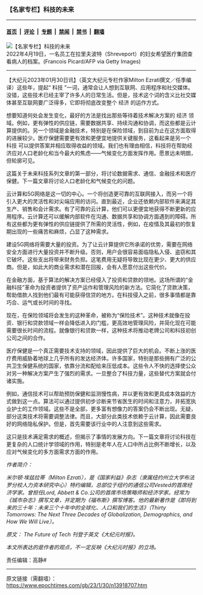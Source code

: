 ### 【名家专栏】科技的未来

---

#### [首页](../../../..?n13918707) &nbsp;|&nbsp; [评论](../../../../../epoch-comment?n13918707) &nbsp;|&nbsp; [专题](../../../../../epoch-special?n13918707) &nbsp;|&nbsp; [禁闻](../../../../../epoch-news?n13918707) &nbsp;|&nbsp; [禁书](../../../../../books?n13918707) &nbsp;|&nbsp; [翻墙](https://github.com/gfw-breaker/nogfw/blob/master/README.md?n13918707)


<div><img alt="【名家专栏】科技的未来" class="attachment-djy_600_400 size-djy_600_400 wp-post-image" src="https://i.epochtimes.com/assets/uploads/2023/01/id13918789-GettyImages-1240239978-700x420-600x400.jpg"/>
<div class="caption">
 2022年4月19日，一名员工在拉里夫波特（Shreveport）的妇女希望医疗集团查看病人的档案。(Francois Picard/AFP via Getty Images)
</div></div><hr/><div class="post_content" id="artbody" itemprop="articleBody">
 <!-- article content begin -->
 <p>
  【大纪元2023年01月30日讯】（英文大纪元专栏作家Milton Ezrati撰文／任季编译）这些年，提起“
  <ok href="https://www.epochtimes.com/gb/tag/%E7%A7%91%E6%8A%80.html">
   科技
  </ok>
  ”一词，通常会让人想到互联网、应用程序和社交媒体。没错，这些技术已经主宰了许多人的日常生活。但是，技术这个词的含义比社交媒体甚至互联网要广泛得多，它即将彻底改变整个
  <ok href="https://www.epochtimes.com/gb/tag/%E7%BB%8F%E6%B5%8E.html">
   经济
  </ok>
  的运作方式。
 </p>
 <p>
  想要知道何处会发生变化，最好的方法是找出那些等待着技术解决方案的
  <ok href="https://www.epochtimes.com/gb/tag/%E7%BB%8F%E6%B5%8E.html">
   经济
  </ok>
  领域。例如，更有弹性的供应链，需要数据共享、持续沟通和协调，而这些都是云计算提供的。另一个领域是金融技术，特别是在保险领域，到目前为止在这方面取得的进展较少。医疗保健需要更有效和更便宜地提供关键服务，这看起来是另一个
  <ok href="https://www.epochtimes.com/gb/tag/%E7%A7%91%E6%8A%80.html">
   科技
  </ok>
  可以提供答案并相应取得收益的领域。我们也有理由相信，科技将在帮助经济应对人口老龄化和当今最大的焦虑——气候变化方面发挥作用。愿景远未明朗，但轮廓可见。
 </p>
 <p>
  这篇关于未来科技系列文章的第一部分，将讨论数据需求、通信、金融技术和医疗保健。下一篇文章将讨论人口老龄化和气候变化的问题。
 </p>
 <p>
  云计算和5G网络是这一切的中心。一个将创造更可靠的互联网接入，而另一个将引入更大的灵活性和对尖端应用的访问。直到最近，企业还依赖内部软件来满足其生产、销售和会计需求。有了可靠的云计算，他们可以更便宜地获得不断更新的应用程序。云计算还可以缓解内部软件在沟通、数据共享和协调方面遇到的障碍。所有这些都为更有弹性的供应链提供了所需的灵活性，例如，在疫情及其最初的恢复期出现的一些痛苦和麻烦，凸显了这种需求。
 </p>
 <p>
  建设5G网络将需要大量的投资。为了让云计算提供它所承诺的优势，需要在网络安全方面进行大量投资并不断升级。否则，用户会很容易面临隐私入侵、盗窃和其它破坏。这些支出将带来财务负担。这笔费用无疑将导致比现在更少、更大的供应商。但是，如此大的商业需求和潜在回报，会有人愿意付出这些代价。
 </p>
 <p>
  在金融方面，基于算法的解决方案已经侵入了投资和贷款的领地。这场所谓的“金融科技”革命为投资者提供了资产运作和管理风险的新方法。它简化了贷款决策，帮助借款人找到他们最有可能获得信贷的地方。在科技侵入之前，很多事情都是靠巧合、运气或长时间的寻找。
 </p>
 <p>
  现在，在保险领域将会发生的这种革命，被称为“保险技术”。这种技术就像在投资、银行和贷款领域一样会降低进入的门槛，更高效地管理风险，并简化现在可能需要很长时间的流程。就像银行和贷款一样，这种技术将推动老牌公司和科技初创公司之间的合作。
 </p>
 <p>
  医疗保健是一个真正需要技术支持的领域，因此提供了巨大的机会。不断上涨的医疗费用威胁着地球上几乎所有的发达经济体。许多国家，特别是那些拥有广泛的公共卫生保健系统的国家，依靠分流和配给来压低成本。这些令人不快的选择使公众对另一种解决方案产生了强烈的需求。一旦整合了科技力量，这些替代方案就会付诸实施。
 </p>
 <p>
  例如，通信技术可以帮助预防保健和监测慢性病，并以更有效和更具成本效益的方式做到这一点。算法可以通过提供初步诊断来节省医生的时间和注意力，并拓宽执业护士的工作领域。这些不是全部，更多富有想像力的答案仍会不断出现。无疑，部分这类技术将需要调整法律。而且，大部分此类技术依赖于云计算，因此需要良好的网络隐私保护。但是，首先需要该行业中的人注意到这些需求。
 </p>
 <p>
  这只是技术满足需求的概述，但揭示了事情的发展方向。下一篇文章将讨论科技在更复杂的人口统计学领域的作用，特别是老年人在人口中所占比例不断增长，以及应对气候变化的多方面需求方面的作用。
 </p>
 <p>
  <em>
   作者简介：
  </em>
 </p>
 <p>
  <em>
   米尔顿‧埃兹拉蒂（Milton Ezrati），是《国家利益》杂志（隶属纽约州立大学布法罗分校人力资本研究中心）特约编辑，总部位于纽约的通信公司Vested的首席经济学家。曾担任Lord, Abbett &amp; Co.公司的首席市场策略师和经济学家。经常为《城市杂志》撰写文章，并定期为《福布斯》撰写博客。他的最新著作是《即将到来的三十年：未来三个十年中的全球化、人口和我们的生活》（Thirty Tomorrows: The Next Three Decades of Globalization, Demographics, and How We Will Live）。
  </em>
 </p>
 <p>
  <em>
   原文：
   <ok href="https://www.theepochtimes.com/the-future-of-tech_5014114.html">
    The Future of Tech
   </ok>
   刊登于英文《大纪元时报》。
  </em>
 </p>
 <p>
  <em>
   本文所表达的是作者的观点，不一定反映《大纪元时报》的立场。
  </em>
 </p>
 <p>
  责任编辑：高静#
 </p>
 <!-- article content end -->
 <div id="below_article_ad">
 </div>
</div>


---

原文链接（需翻墙）：https://www.epochtimes.com/gb/23/1/30/n13918707.htm